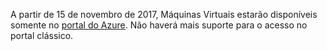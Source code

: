 A partir de 15 de novembro de 2017, Máquinas Virtuais estarão disponíveis somente no [portal do Azure](https://portal.azure.com). Não haverá mais suporte para o acesso no portal clássico.